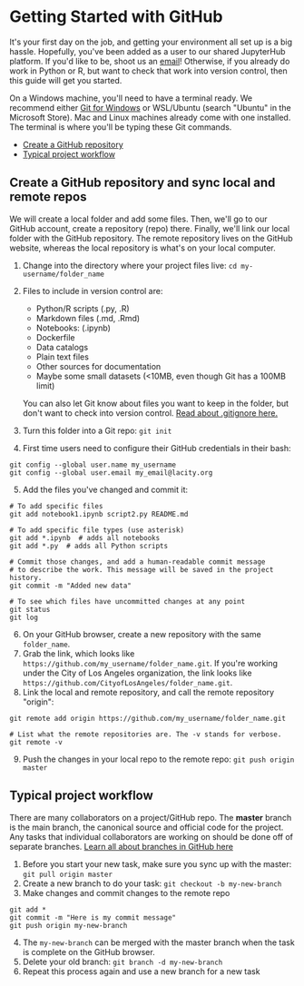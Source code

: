 # Getting Started with GitHub

It's your first day on the job, and getting your environment all set up is a big hassle. Hopefully, you've been added as a user to our shared JupyterHub platform. If you'd like to be, shoot us an [email](mailto:ITAData@lacity.org)! Otherwise, if you already do work in Python or R, but want to check that work into version control, then this guide will get you started.

On a Windows machine, you'll need to have a terminal ready. We recommend either [Git for Windows](https://git-scm.com/download/win) or WSL/Ubuntu (search "Ubuntu" in the Microsoft Store). Mac and Linux machines already come with one installed. The terminal is where you'll be typing these Git commands.

* [Create a GitHub repository](#create-a-github-repository-and-sync-local-and-remote-repos)
* [Typical project workflow](#typical-project-workflow)

## Create a GitHub repository and sync local and remote repos

We will create a local folder and add some files. Then, we'll go to our GitHub account, create a repository (repo) there. Finally, we'll link our local folder with the GitHub repository. The remote repository lives on the GitHub website, whereas the local repository is what's on your local computer.

1. Change into the directory where your project files live: `cd my-username/folder_name`
2. Files to include in version control are:

    * Python/R scripts (.py, .R)
    * Markdown files (.md, .Rmd)
    * Notebooks: (.ipynb)
    * Dockerfile
    * Data catalogs
    * Plain text files
    * Other sources for documentation
    * Maybe some small datasets (<10MB, even though Git has a 100MB limit)
    
    You can also let Git know about files you want to keep in the folder, but don't want to check into version control. [Read about .gitignore here.](https://www.pluralsight.com/guides/how-to-use-gitignore-file)

3. Turn this folder into a Git repo: `git init`
4. First time users need to configure their GitHub credentials in their bash:
    
```
git config --global user.name my_username
git config --global user.email my_email@lacity.org
```

5. Add the files you've changed and commit it:
    
```
# To add specific files
git add notebook1.ipynb script2.py README.md

# To add specific file types (use asterisk)
git add *.ipynb  # adds all notebooks
git add *.py  # adds all Python scripts

# Commit those changes, and add a human-readable commit message
# to describe the work. This message will be saved in the project history.
git commit -m "Added new data"

# To see which files have uncommitted changes at any point
git status
git log
```

6. On your GitHub browser, create a new repository with the same `folder_name`. 
7. Grab the link, which looks like `https://github.com/my_username/folder_name.git`. If you're working under the City of Los Angeles organization, the link looks like `https://github.com/CityofLosAngeles/folder_name.git`.
8. Link the local and remote repository, and call the remote repository "origin":

```
git remote add origin https://github.com/my_username/folder_name.git

# List what the remote repositories are. The -v stands for verbose.
git remote -v
```

9. Push the changes in your local repo to the remote repo: `git push origin master`


## Typical project workflow
There are many collaborators on a project/GitHub repo. The **master** branch is the main branch, the canonical source and official code for the project. Any tasks that individual collaborators are working on should be done off of separate branches. [Learn all about branches in GitHub here](https://thenewstack.io/dont-mess-with-the-master-working-with-branches-in-git-and-github/) 

1. Before you start your new task, make sure you sync up with the master: `git pull origin master`
2. Create a new branch to do your task: `git checkout -b my-new-branch`
3. Make changes and commit changes to the remote repo
    
```
git add *
git commit -m "Here is my commit message"
git push origin my-new-branch
```

4. The `my-new-branch` can be merged with the master branch when the task is complete on the GitHub browser.
5. Delete your old branch: `git branch -d my-new-branch`
6. Repeat this process again and use a new branch for a new task